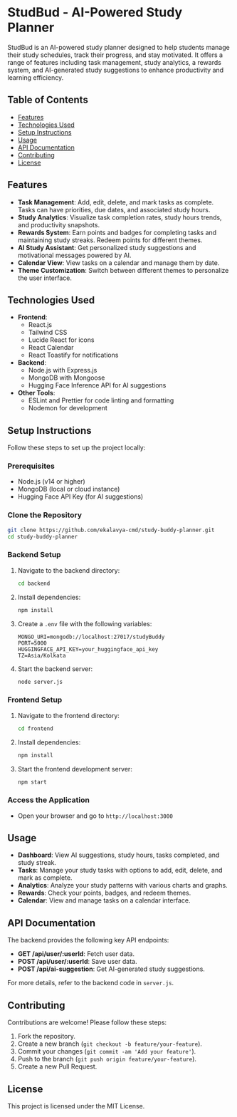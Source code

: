 # StudBud - AI-Powered Study Planner

StudBud is an AI-powered study planner designed to help students manage their study schedules, track their progress, and stay motivated. It offers a range of features including task management, study analytics, a rewards system, and AI-generated study suggestions to enhance productivity and learning efficiency.

## Table of Contents

- [Features](#features)
- [Technologies Used](#technologies-used)
- [Setup Instructions](#setup-instructions)
- [Usage](#usage)
- [API Documentation](#api-documentation)
- [Contributing](#contributing)
- [License](#license)

## Features

- **Task Management**: Add, edit, delete, and mark tasks as complete. Tasks can have priorities, due dates, and associated study hours.
- **Study Analytics**: Visualize task completion rates, study hours trends, and productivity snapshots.
- **Rewards System**: Earn points and badges for completing tasks and maintaining study streaks. Redeem points for different themes.
- **AI Study Assistant**: Get personalized study suggestions and motivational messages powered by AI.
- **Calendar View**: View tasks on a calendar and manage them by date.
- **Theme Customization**: Switch between different themes to personalize the user interface.

## Technologies Used

- **Frontend**:
  - React.js
  - Tailwind CSS
  - Lucide React for icons
  - React Calendar
  - React Toastify for notifications
- **Backend**:
  - Node.js with Express.js
  - MongoDB with Mongoose
  - Hugging Face Inference API for AI suggestions
- **Other Tools**:
  - ESLint and Prettier for code linting and formatting
  - Nodemon for development

## Setup Instructions

Follow these steps to set up the project locally:

### Prerequisites

- Node.js (v14 or higher)
- MongoDB (local or cloud instance)
- Hugging Face API Key (for AI suggestions)

### Clone the Repository

```bash
git clone https://github.com/ekalavya-cmd/study-buddy-planner.git
cd study-buddy-planner
```

### Backend Setup

1. Navigate to the backend directory:

   ```bash
   cd backend
   ```
2. Install dependencies:

   ```bash
   npm install
   ```
3. Create a `.env` file with the following variables:

   ```env
   MONGO_URI=mongodb://localhost:27017/studyBuddy
   PORT=5000
   HUGGINGFACE_API_KEY=your_huggingface_api_key
   TZ=Asia/Kolkata
   ```
4. Start the backend server:

   ```bash
   node server.js
   ```

### Frontend Setup

1. Navigate to the frontend directory:

   ```bash
   cd frontend
   ```
2. Install dependencies:

   ```bash
   npm install
   ```
3. Start the frontend development server:

   ```bash
   npm start
   ```

### Access the Application

- Open your browser and go to `http://localhost:3000`

## Usage

- **Dashboard**: View AI suggestions, study hours, tasks completed, and study streak.
- **Tasks**: Manage your study tasks with options to add, edit, delete, and mark as complete.
- **Analytics**: Analyze your study patterns with various charts and graphs.
- **Rewards**: Check your points, badges, and redeem themes.
- **Calendar**: View and manage tasks on a calendar interface.

## API Documentation

The backend provides the following key API endpoints:

- **GET /api/user/:userId**: Fetch user data.
- **POST /api/user/:userId**: Save user data.
- **POST /api/ai-suggestion**: Get AI-generated study suggestions.

For more details, refer to the backend code in `server.js`.

## Contributing

Contributions are welcome! Please follow these steps:

1. Fork the repository.
2. Create a new branch (`git checkout -b feature/your-feature`).
3. Commit your changes (`git commit -am 'Add your feature'`).
4. Push to the branch (`git push origin feature/your-feature`).
5. Create a new Pull Request.

## License

This project is licensed under the MIT License.
